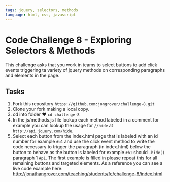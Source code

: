 ```yaml
---
tags: jquery, selectors, methods
language: html, css, javascript
---
```


# Code Challenge 8 - Exploring Selectors & Methods

This challenge asks that you work in teams to select buttons to add click events triggering ta variety of jquery methods on corresponding paragraphs and elements in the page.

## Tasks

1. Fork this repository `https://github.com:jongrover/challenge-8.git`
2. Clone your fork making a local copy.
3. cd into folder ♥ `cd challenge-8`
4. In the js/methods.js file lookup each method labeled in a comment for example you can lookup the usage for `//hide` at `http://api.jquery.com/hide`.
5. Select each button from the index.html page that is labeled with an id number for example `#b1` and use the click event method to write the code necessary to trigger the paragraph (in index.html) below the button to behave as the button is labeled for example `#b1` should `.hide()` paragraph 1 `#p1`. The first example is filled in please repeat this for all remaining buttons and targeted elements. As a reference you can see a live code example here: http://jonathangrover.com/teaching/students/fe/challenge-8/index.html